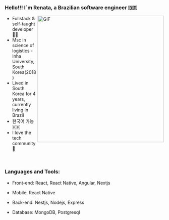 ### Hello!!! I´m Renata, a Brazilian software engineer :brazil:

<img align="right" alt="GIF" src="https://media.giphy.com/media/UWZa4tQ1TXLJFEkuGP/giphy.gif" width="400px"/>

- Fullstack & self-taught developer :woman_technologist:
- Msc in science of logistics - Inha University, South Korea(2018)
- Lived in South Korea for 4 years, currently living in Brazil
- 한국어 가능 :kr:
- I love the tech community :purple_heart:


<br />

### Languages and Tools:
- Front-end:
React, React Native, Angular, Nextjs

- Mobile:
React Native

- Back-end:
Nestjs, Nodejs, Express

- Database:
MongoDB, Postgresql



<br />
<br />


[medium]: https://medium.com/@renatamachado_73871
[twitter]: https://twitter.com/rennatts
[linkedin]: https://www.linkedin.com/in/renata-machado11/

<!-- ![Top Langs](https://github-readme-stats.vercel.app/api/top-langs/?username=Rennatts&hide=css,scss,html&theme=tokyonight) -->

<!-- <p align="left"> <img src="https://github-readme-stats.vercel.app/api?username=rennatts&show_icons=true&theme=gotham" alt="abhisheknaiidu" /p> -->
